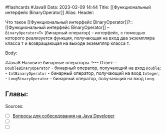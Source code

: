 #flashcards #Java8 
Data: 2023-02-09 14:44
Title: [[Функциональный интерфейс BinaryOperator]]
Alias:
Header:

Что такое [[Функциональный интерфейс BinaryOperator]]?::[[Функциональный интерфейс BinaryOperator]] – `BinaryOperator<T>` (бинарный оператор) – интерфейс, с помощью которого реализуется функция, получающая на вход два экземпляра класса `T` и возвращающая на выходе экземпляр класса `T`.
<!--SR:!2023-11-05,10,370-->


Body:



#Java8 
Назовите бинарные операторы.
!---
Ответ:
	- `DoubleBinaryOperator` - бинарный оператор, получающий на вход `Double`;
	- `IntBinaryOperator` - бинарный оператор, получающий на вход `Integer`;
	- `LongBinaryOperator` - бинарный оператор, получающий на вход `Long`.
<!--SR:!2023-11-03,10,470-->



Главы:
-


Sources:
- [ ] [Вопросы для собеседования на Java Developer](https://github.com/enhorse/java-interview/blob/master/README.md#%D0%9E%D0%9E%D0%9F)
- [ ] []()
- [ ] []()
